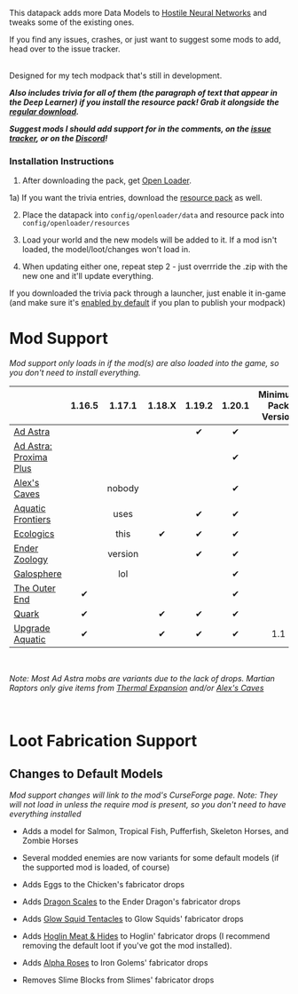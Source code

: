 This datapack adds more Data Models to [Hostile Neural Networks](https://www.curseforge.com/minecraft/mc-mods/hostile-neural-networks) and tweaks some of the existing ones.
 

If you find any issues, crashes, or just want to suggest some mods to add, head over to the issue tracker.

   
Designed for my tech modpack that's still in development.


 _**Also includes trivia for all of them (the paragraph of text that appear in the Deep Learner) if you install the resource pack! Grab it alongside the [regular download](https://modrinth.com/datapack/extra-data-models/versions).**_


**_Suggest mods I should add support for in the comments, on the [issue tracker](https://github.com/vizthex123/ExtraDataModels/issues), or on the [Discord](https://discord.com/invite/NtwzA6X)!_**



### Installation Instructions

1) After downloading the pack, get [Open Loader](https://www.curseforge.com/minecraft/mc-mods/open-loader).

1a) If you want the trivia entries, download the [resource pack](https://modrinth.com/datapack/extra-data-models/versions) as well.

2) Place the datapack into `config/openloader/data` and resource pack into `config/openloader/resources`

3) Load your world and the new models will be added to it. If a mod isn't loaded, the model/loot/changes won't load in.

4) When updating either one, repeat step 2 - just overrride the .zip with the new one and it'll update everything.

If you downloaded the trivia pack through a launcher, just enable it in-game (and make sure it's [enabled by default](https://modrinth.com/mod/default-options) if you plan to publish your modpack)



Mod Support
===========
_Mod support only loads in if the mod(s) are also loaded into the game, so you don't need to install everything._

|                        | 1.16.5 |  1.17.1 | 1.18.X | 1.19.2 | 1.20.1 | Minimum Pack Version |
|------------------------|:------:|:-------:|:------:|:------:|:------:|:--------------------:|
| [Ad Astra](https://modrinth.com/mod/ad-astra)	|	|	|	|	✔	|	✔	|	|
| [Ad Astra: Proxima Plus](https://www.curseforge.com/minecraft/mc-mods/ad-astra-proxima-plus) |        |         |        |        |    ✔   |                      |
| [Alex's Caves](https://modrinth.com/mod/alexs-caves)            |        |  nobody |        |        |    ✔   |                      |
| [Aquatic Frontiers](https://modrinth.com/mod/aquatic-frontiers)      |        |   uses  |    |    ✔   |    ✔   |                      |
| [Ecologics](https://modrinth.com/mod/ecologics)              |        |   this  |    ✔   |    ✔   |    ✔   |                      |
| [Ender Zoology](https://modrinth.com/mod/ender-zoology)          |        | version |        |    ✔   |    ✔   |                      |
| [Galosphere](https://modrinth.com/mod/galosphere)             |        |   lol   |        |        |    ✔   |                      |
| [The Outer End](https://modrinth.com/mod/the-outer-end)          |    ✔   |         |        |        |    ✔   |                      |
| [Quark](https://modrinth.com/mod/quark)                  |    ✔   |         |    ✔   |    ✔   |    ✔   |                      |
| [Upgrade Aquatic](https://modrinth.com/mod/upgrade-aquatic)        |    ✔   |         |    ✔   |    ✔   |    ✔   |          1.1         |

<br/>

*Note: Most Ad Astra mobs are variants due to the lack of drops. Martian Raptors only give items from [Thermal Expansion](https://www.curseforge.com/minecraft/mc-mods/thermal-expansion) and/or [Alex's Caves](https://www.curseforge.com/minecraft/mc-mods/alexs-caves)*

<br/>

Loot Fabrication Support
========================

Changes to Default Models
-------------------------

_Mod support changes will link to the mod's CurseForge page._
_Note: They will not load in unless the require mod is present, so you don't need to have everything installed_
 

- Adds a model for Salmon, Tropical Fish, Pufferfish, Skeleton Horses, and Zombie Horses

- Several modded enemies are now variants for some default models (if the supported mod is loaded, of course)

- Adds Eggs to the Chicken's fabricator drops

- Adds [Dragon Scales](https://modrinth.com/mod/quark) to the Ender Dragon's fabricator drops

- Adds [Glow Squid Tentacles](https://modrinth.com/mod/deeper_caves) to Glow Squids' fabricator drops

- Adds [Hoglin Meat & Hides](https://www.curseforge.com/minecraft/mc-mods/netherific) to Hoglin' fabricator drops (I recommend removing the default loot if you've got the mod installed).

- Adds [Alpha Roses](https://modrinth.com/mod/regions-unexplored) to Iron Golems' fabricator drops

- Removes Slime Blocks from Slimes' fabricator drops